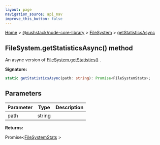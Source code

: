 ```yaml
---
layout: page
navigation_source: api_nav
improve_this_button: false
---
```



[Home](./index.md) &gt; [@rushstack/node-core-library](./node-core-library.md) &gt; [FileSystem](./node-core-library.filesystem.md) &gt; [getStatisticsAsync](./node-core-library.filesystem.getstatisticsasync.md)

## FileSystem.getStatisticsAsync() method

An async version of [FileSystem.getStatistics()](./node-core-library.filesystem.getstatistics.md) .

<b>Signature:</b>

```typescript
static getStatisticsAsync(path: string): Promise<FileSystemStats>;
```

## Parameters

|  Parameter | Type | Description |
|  --- | --- | --- |
|  path | string |  |

<b>Returns:</b>

Promise&lt;[FileSystemStats](./node-core-library.filesystemstats.md) &gt;
